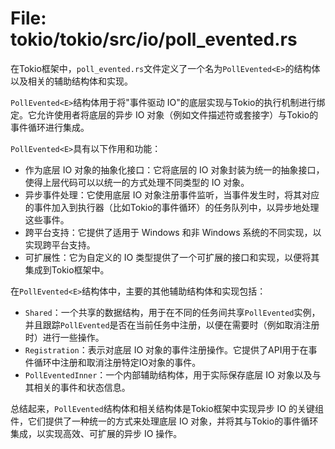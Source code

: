 # File: tokio/tokio/src/io/poll_evented.rs

在Tokio框架中，`poll_evented.rs`文件定义了一个名为`PollEvented<E>`的结构体以及相关的辅助结构体和实现。

`PollEvented<E>`结构体用于将"事件驱动 IO"的底层实现与Tokio的执行机制进行绑定。它允许使用者将底层的异步 IO 对象（例如文件描述符或套接字）与Tokio的事件循环进行集成。

`PollEvented<E>`具有以下作用和功能：
- 作为底层 IO 对象的抽象化接口：它将底层的 IO 对象封装为统一的抽象接口，使得上层代码可以以统一的方式处理不同类型的 IO 对象。
- 异步事件处理：它使用底层 IO 对象注册事件监听，当事件发生时，将其对应的事件加入到执行器（比如Tokio的事件循环）的任务队列中，以异步地处理这些事件。
- 跨平台支持：它提供了适用于 Windows 和非 Windows 系统的不同实现，以实现跨平台支持。
- 可扩展性：它为自定义的 IO 类型提供了一个可扩展的接口和实现，以便将其集成到Tokio框架中。

在`PollEvented<E>`结构体中，主要的其他辅助结构体和实现包括：
- `Shared`：一个共享的数据结构，用于在不同的任务间共享`PollEvented`实例，并且跟踪`PollEvented`是否在当前任务中注册，以便在需要时（例如取消注册时）进行一些操作。
- `Registration`：表示对底层 IO 对象的事件注册操作。它提供了API用于在事件循环中注册和取消注册特定IO对象的事件。
- `PollEventedInner`：一个内部辅助结构体，用于实际保存底层 IO 对象以及与其相关的事件和状态信息。

总结起来，`PollEvented`结构体和相关结构体是Tokio框架中实现异步 IO 的关键组件，它们提供了一种统一的方式来处理底层 IO 对象，并将其与Tokio的事件循环集成，以实现高效、可扩展的异步 IO 操作。

